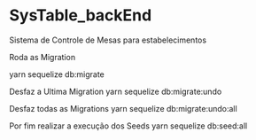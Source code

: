 # SysTable_backEnd
Sistema de Controle de Mesas para estabelecimentos


Roda as Migration

yarn sequelize db:migrate

Desfaz a Ultima Migration
yarn sequelize db:migrate:undo

Desfaz todas as Migrations
yarn sequelize db:migrate:undo:all

Por fim realizar a execução dos Seeds
 yarn sequelize db:seed:all